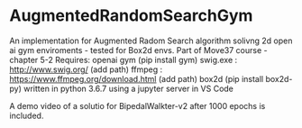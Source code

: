 # AugmentedRandomSearchGym
An implementation for Augmented Radom Search algorithm solivng 2d open ai gym enviroments - tested for Box2d envs.
Part of Move37 course - chapter 5-2
Requires:
openai gym (pip install gym)
swig.exe : http://www.swig.org/  (add path)
ffmpeg : https://www.ffmpeg.org/download.html (add path)
box2d (pip install box2d-py)
written in python 3.6.7 using a jupyter server in VS Code

A demo video of a solutio for BipedalWalkter-v2 after 1000 epochs is included.
